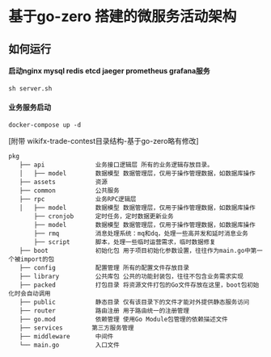 # 基于go-zero 搭建的微服务活动架构

## 如何运行

#### 启动nginx mysql redis etcd jaeger prometheus grafana服务
```shell
sh server.sh
```

#### 业务服务启动
```
docker-compose up -d
```    

[附带 wikifx-trade-contest目录结构-基于go-zero略有修改]

```
pkg                     
   ├── api              业务接口逻辑层 所有的业务逻辑存放目录。
   │   ├── model        数据模型 数据管理层，仅用于操作管理数据，如数据库操作     
   ├── assets           资源
   ├── common           公共服务 
   ├── rpc              业务RPC逻辑层
   │   ├── model        数据模型 数据管理层，仅用于操作管理数据，如数据库操作
       ├── cronjob      定时任务，定时数据更新业务
       ├── model        数据模型 数据管理层，仅用于操作管理数据，如数据库操作
       ├── rmq          消息处理系统：mq和dq，处理一些高并发和延时消息业务
       ├── script       脚本，处理一些临时运营需求，临时数据修复
   ├── boot             初始化包 用于项目初始化参数设置，往往作为main.go中第一个被import的包
   ├── config           配置管理 所有的配置文件存放目录
   ├── library          公共库包 公共的功能封装包，往往不包含业务需求实现
   ├── packed           打包目录 将资源文件打包的Go文件存放在这里，boot包初始化时会自动调用
   ├── public           静态目录 仅有该目录下的文件才能对外提供静态服务访问
   ├── router           路由注册 用于路由统一的注册管理
   ├── go.mod           依赖管理 使用Go Module包管理的依赖描述文件
   ├── services        第三方服务管理
   ├── middleware       中间件 
   └── main.go          入口文件
```
